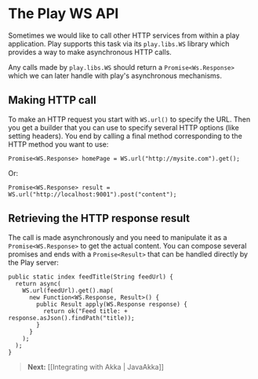 # The Play WS API

Sometimes we would like to call other HTTP services from within a play application. Play supports this task via its `play.libs.WS` library which provides a way to make asynchronous HTTP calls. 

Any calls made by `play.libs.WS` should return a `Promise<Ws.Response>` which we can later handle with play's asynchronous mechanisms.

## Making HTTP call

To make an HTTP request you start with `WS.url()` to specify the URL. Then you get a builder that you can use to specify several HTTP options (like setting headers). You end by calling a final method corresponding to the HTTP method you want to use:

```
Promise<WS.Response> homePage = WS.url("http://mysite.com").get();
```

Or:

```
Promise<WS.Response> result = WS.url("http://localhost:9001").post("content");
```

## Retrieving the HTTP response result

The call is made asynchronously and you need to manipulate it as a `Promise<WS.Response>` to get the actual content. You can compose several promises and ends with a `Promise<Result>` that can be handled directly by the Play server:

```
public static index feedTitle(String feedUrl) {
  return async(
    WS.url(feedUrl).get().map(
      new Function<WS.Response, Result>() {
        public Result apply(WS.Response response) {
          return ok("Feed title: + response.asJson().findPath("title));
        }
      }
    );
  );
}
```

> **Next:** [[Integrating with Akka | JavaAkka]]
